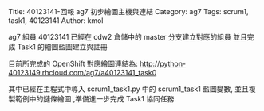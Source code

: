 Title: 40123141-回報 ag7 初步繪圖主機與連結
Category: ag7
Tags: scrum1, task1, 40123141
Author: kmol

ag7 組員 40123141 已經在 cdw2 倉儲中的 master 分支建立對應的組員 並且完成 Task1 的繪圖藍圖建立與註冊

<!-- PELICAN_END_SUMMARY -->

目前所完成的 OpenShift 對應繪圖連結為: <a href="http://python-40123149.rhcloud.com/ag7/a40123141_task0">http://python-40123149.rhcloud.com/ag7/a40123141_task0</a>

其中已經在主程式中導入 scrum1_task1.py 中的 scrum1_task1 藍圖變數, 並且複製範例中的鏈條繪圖 ,準備進一步完成 Task1 協同任務.
